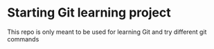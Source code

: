 # Starting Git learning project

This repo is only meant to be used for learning Git and try different git commands 
